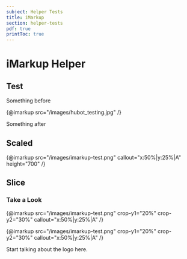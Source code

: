 ```yaml
---
subject: Helper Tests
title: iMarkup
section: helper-tests
pdf: true
printToc: true
---  
```


# iMarkup Helper

## Test

Something before

{@imarkup
	src="/images/hubot_testing.jpg"
/}

Something after

## Scaled

{@imarkup
	src="/images/imarkup-test.png"
	callout="x:50%|y:25%|A"
	height="700"
/}

## Slice

### Take a Look

{@imarkup
	src="/images/imarkup-test.png"
	crop-y1="20%"
	crop-y2="30%"
	callout="x:50%|y:25%|A"
/}

{@imarkup
	src="/images/imarkup-test.png"
	crop-y1="20%"
	crop-y2="30%"
	callout="x:50%|y:25%|A"
/}

Start talking about the logo here.
